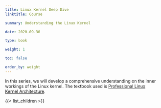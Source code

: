 ```yaml
---
title: Linux Kernel Deep Dive
linktitle: Course

summary: Understanding the Linux Kernel

date: 2020-09-30

type: book

weight: 1

toc: false

order_by: weight
---
```


In this series, we will develop a comprehensive understanding on the inner workings of the Linux kernel. The textbook used is [Professional Linux Kernel Architecture](https://cloudflare-ipfs.com/ipfs/bafykbzacecc6wtbfj6jctkr7opaxcntmpdajlfcwpdphjhww57kxa6isxdcug?filename=%28Wrox%20professional%20guides%20_%20Programmer%20to%20Programmer%29%20Wolfgang%20Mauerer%20-%20Professional%20Linux%20kernel%20architecture-Wrox_Wiley%20Pub%20%282008%29.pdf).

{{< list_children >}}

